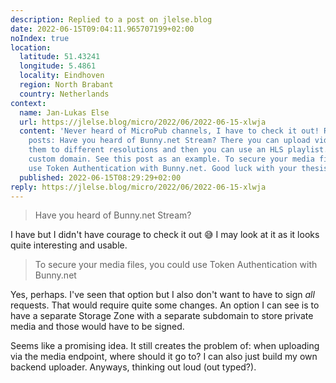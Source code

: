 ```yaml
---
description: Replied to a post on jlelse.blog
date: 2022-06-15T09:04:11.965707199+02:00
noIndex: true
location:
  latitude: 51.43241
  longitude: 5.4861
  locality: Eindhoven
  region: North Brabant
  country: Netherlands
context:
  name: Jan-Lukas Else
  url: https://jlelse.blog/micro/2022/06/2022-06-15-xlwja
  content: 'Never heard of MicroPub channels, I have to check it out! Regarding video
    posts: Have you heard of Bunny.net Stream? There you can upload videos, they encode
    them to different resolutions and then you can use an HLS playlist. Also with
    custom domain. See this post as an example. To secure your media files, you could
    use Token Authentication with Bunny.net. Good luck with your thesis!'
  published: 2022-06-15T08:29:29+02:00
reply: https://jlelse.blog/micro/2022/06/2022-06-15-xlwja
---
```


> Have you heard of Bunny.net Stream?

I have but I didn't have courage to check it out 😅 I may look at it as it looks quite interesting and usable.

> To secure your media files, you could use Token Authentication with Bunny.net

Yes, perhaps. I've seen that option but I also don't want to have to sign _all_ requests. That would require quite some changes. An option I can see is to have a separate Storage Zone with a separate subdomain to store private media and those would have to be signed.

Seems like a promising idea. It still creates the problem of: when uploading via the media endpoint, where should it go to? I can also just build my own backend uploader. Anyways, thinking out loud (out typed?).
